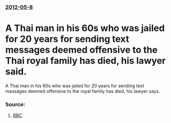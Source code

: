 ### [2012-05-8](/news/2012/05/8/index.md)

# A Thai man in his 60s who was jailed for 20 years for sending text messages deemed offensive to the Thai royal family has died, his lawyer said. 

A Thai man in his 60s who was jailed for 20 years for sending text messages deemed offensive to the royal family has died, his lawyer says.


### Source:

1. [BBC](http://www.bbc.co.uk/news/world-asia-17986573)
